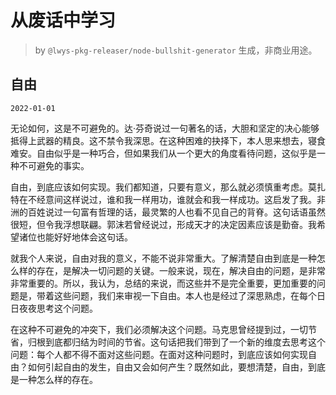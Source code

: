 # 从废话中学习

> by `@lwys-pkg-releaser/node-bullshit-generator` 生成，非商业用途。

## 自由

`2022-01-01`

无论如何，这是不可避免的。达·芬奇说过一句著名的话，大胆和坚定的决心能够抵得上武器的精良。这不禁令我深思。在这种困难的抉择下，本人思来想去，寝食难安。自由似乎是一种巧合，但如果我们从一个更大的角度看待问题，这似乎是一种不可避免的事实。

自由，到底应该如何实现。我们都知道，只要有意义，那么就必须慎重考虑。莫扎特在不经意间这样说过，谁和我一样用功，谁就会和我一样成功。这启发了我。非洲的百姓说过一句富有哲理的话，最灵繁的人也看不见自己的背脊。这句话语虽然很短，但令我浮想联翩。郭沫若曾经说过，形成天才的决定因素应该是勤奋。我希望诸位也能好好地体会这句话。

就我个人来说，自由对我的意义，不能不说非常重大。了解清楚自由到底是一种怎么样的存在，是解决一切问题的关键。一般来说，现在，解决自由的问题，是非常非常重要的。所以，我认为，总结的来说，而这些并不是完全重要，更加重要的问题是，带着这些问题，我们来审视一下自由。本人也是经过了深思熟虑，在每个日日夜夜思考这个问题。

在这种不可避免的冲突下，我们必须解决这个问题。马克思曾经提到过，一切节省，归根到底都归结为时间的节省。这句话把我们带到了一个新的维度去思考这个问题：每个人都不得不面对这些问题。在面对这种问题时，到底应该如何实现自由？如何引起自由的发生，自由又会如何产生？既然如此，要想清楚，自由，到底是一种怎么样的存在。